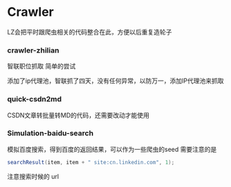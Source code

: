 # Crawler

LZ会把平时跟爬虫相关的代码整合在此，方便以后重复造轮子


### crawler-zhilian
智联职位抓取
简单的尝试

添加了ip代理池，智联抓了四天，没有任何异常，以防万一，添加IP代理池来抓取

### quick-csdn2md
CSDN文章转批量转MD的代码，还需要改动才能使用

### Simulation-baidu-search
模拟百度搜索，得到百度的返回结果，可以作为一些爬虫的seed
需要注意的是

```java
searchResult(item, item + " site:cn.linkedin.com", 1);
```
注意搜索时候的 url
